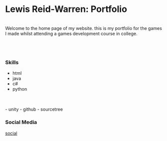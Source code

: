 
# Lewis Reid-Warren: Portfolio

 <br>
Welcome to the home page of my website. this is my portfolio for the games I made whilst attending a games development course in college.
<br>
<br>
<br>
<br>





### Skills
- html
- java
- c#
- python
<br>
<br>
- unity
- github
- sourcetree

### Social Media

[social](https://tonystarkofwinterfell.github.io/portfolio/social.html)




